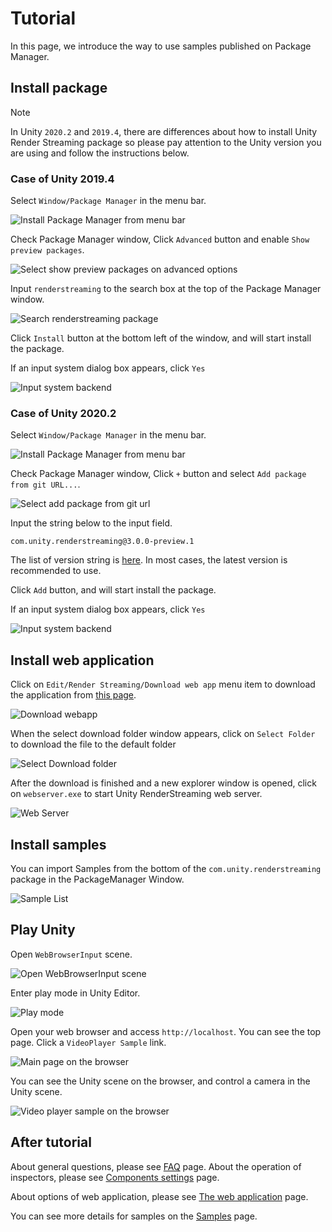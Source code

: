 # Tutorial 

In this page, we introduce the way to use samples published on Package Manager.

## Install package

> [!NOTE]
> In Unity `2020.2` and `2019.4`, there are differences about how to install Unity Render Streaming package so please pay attention to the Unity version you are using and follow the instructions below.

### Case of Unity 2019.4

Select `Window/Package Manager` in the menu bar.

![Install Package Manager from menu bar](images/install_select_packman_menu_unity2019.png)

Check Package Manager window, Click `Advanced` button and enable `Show preview packages`.

![Select show preview packages on advanced options](images/install_select_show_preview_packages.png)

Input `renderstreaming` to the search box at the top of the Package Manager window.

![Search renderstreaming package](images/install_search_renderstreaming_package.png)

Click `Install` button at the bottom left of the window, and will start install the package.

If an input system dialog box appears, click `Yes`

![Input system backend](images/input_system_backend.png)

### Case of Unity 2020.2

Select `Window/Package Manager` in the menu bar.

![Install Package Manager from menu bar](images/install_select_packman_menu_unity2020.png)

Check Package Manager window, Click `+` button and select `Add package from git URL...`.

![Select add package from git url](images/install_select_add_package_from_git_url.png)

Input the string below to the input field.

```
com.unity.renderstreaming@3.0.0-preview.1
```

The list of version string is [here](https://github.com/Unity-Technologies/com.unity.renderstreaming/tags). In most cases, the latest version is recommended to use.

 Click `Add` button, and will start install the package.

If an input system dialog box appears, click `Yes`

![Input system backend](images/input_system_backend.png)

## Install web application

Click on `Edit/Render Streaming/Download web app` menu item to download the application from [this page](https://github.com/Unity-Technologies/UnityRenderStreaming/releases).

![Download webapp](images/download_webapp.png)

When the select download folder window appears, click on `Select Folder` to download the file to the default folder

![Select Download folder](images/select_download_folder.png)

After the download is finished and a new explorer window is opened, click on `webserver.exe` to start 
Unity RenderStreaming web server.

![Web Server](images/webserver.png)

## Install samples

You can import Samples from the bottom of the `com.unity.renderstreaming` package in the PackageManager Window.

![Sample List](images/renderstreaming_samples.png)

## Play Unity

Open `WebBrowserInput` scene.

![Open WebBrowserInput scene](images/open_webbrowserinput_scene.png)

Enter play mode in Unity Editor.

![Play mode](images/play_mode.png)

Open your web browser and access `http://localhost`. You can see the top page. Click a `VideoPlayer Sample` link.

![Main page on the browser](images/browser_mainpage.png)

You can see the Unity scene on the browser, and control a camera in the Unity scene.

![Video player sample on the browser](images/browser_videoplayer.png)

## After tutorial

About general questions, please see [FAQ](faq.md) page. About the operation of inspectors, please see [Components settings](components.md) page. 

About options of web application, please see [The web application](webapp.md) page.

You can see more details for samples on the [Samples](samples.md) page.